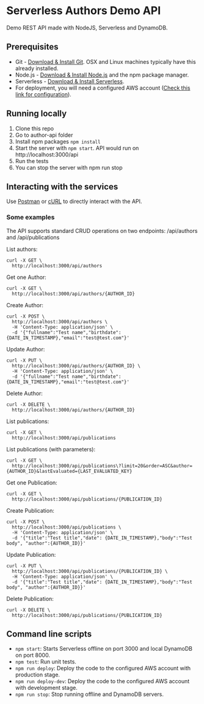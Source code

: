 # Serverless Authors Demo API

Demo REST API made with NodeJS, Serverless and DynamoDB.


## Prerequisites

* Git - [Download & Install Git](https://git-scm.com/downloads). OSX and Linux machines typically have this already installed.
* Node.js - [Download & Install Node.js](https://nodejs.org/en/download/) and the npm package manager.
* Serverless - [Download & Install Serverless](https://serverless.com/).
* For deployment, you will need a configured AWS account ([Check this link for configuration](https://github.com/serverless/serverless/blob/master/docs/providers/aws/guide/credentials.md)).


## Running locally

1. Clone this repo
2. Go to author-api folder
3. Install npm packages `npm install`
4. Start the server with `npm start`. API would run on http://localhost:3000/api 
5. Run the tests
6. You can stop the server with npm run stop


## Interacting with the services

Use [Postman](https://www.getpostman.com) or [cURL](https://curl.haxx.se/) to directly interact with the API. 

### Some examples

The API supports standard CRUD operations on two endpoints: /api/authors and /api/publications

List authors:

```
curl -X GET \
  http://localhost:3000/api/authors 
```

Get one Author:

```
curl -X GET \
  http://localhost:3000/api/authors/{AUTHOR_ID} 
```

Create Author:

```
curl -X POST \
  http://localhost:3000/api/authors \
  -H 'Content-Type: application/json' \
  -d '{"fullname":"Test name","birthdate": {DATE_IN_TIMESTAMP},"email":"test@test.com"}'

```


Update Author:

```
curl -X PUT \
  http://localhost:3000/api/authors/{AUTHOR_ID} \
  -H 'Content-Type: application/json' \
  -d '{"fullname":"Test name","birthdate": {DATE_IN_TIMESTAMP},"email":"test@test.com"}'

```


Delete Author:

```
curl -X DELETE \
  http://localhost:3000/api/authors/{AUTHOR_ID} 
```


List publications:

```
curl -X GET \
  http://localhost:3000/api/publications
```

List publications (with parameters):

```
curl -X GET \
  http://localhost:3000/api/publications\?limit=20&order=ASC&author={AUTHOR_ID}&lastEvaluated={LAST_EVALUATED_KEY} 
```

Get one Publication:

```
curl -X GET \
  http://localhost:3000/api/publications/{PUBLICATION_ID} 
```

Create Publication:

```
curl -X POST \
  http://localhost:3000/api/publications \
  -H 'Content-Type: application/json' \
  -d '{"title":"Test title","date": {DATE_IN_TIMESTAMP},"body":"Test body", "author":{AUTHOR_ID}}'

```


Update Publication:

```
curl -X PUT \
  http://localhost:3000/api/publications/{PUBLICATION_ID} \
  -H 'Content-Type: application/json' \
  -d '{"title":"Test title","date": {DATE_IN_TIMESTAMP},"body":"Test body", "author":{AUTHOR_ID}}'

```


Delete Publication:

```
curl -X DELETE \
  http://localhost:3000/api/publications/{PUBLICATION_ID} 
```


## Command line scripts
  - `npm start`: Starts Serverless offline on port 3000 and local DynamoDB on port 8000.
  - `npm test`: Run unit tests.
  - `npm run deploy`: Deploy the code to the configured AWS account with production stage.
  - `npm run deploy-dev`: Deploy the code to the configured AWS account with development stage.
  - `npm run stop`: Stop running offline and DynamoDB servers.

